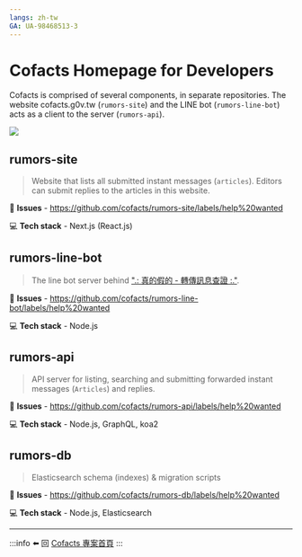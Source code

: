 ```yaml
---
langs: zh-tw
GA: UA-98468513-3
---
```


Cofacts Homepage for Developers
======

Cofacts is comprised of several components, in separate repositories. The website cofacts.g0v.tw (`rumors-site`) and the LINE bot (`rumors-line-bot`) acts as a client to the server (`rumors-api`).

[<img src="https://docs.google.com/drawings/d/1VfooYFnEb_mVx9Yso_u9evYD-nq-Y-mDSwsIlg7oDlw/pub?w=846&amp;h=467">](https://docs.google.com/drawings/d/1VfooYFnEb_mVx9Yso_u9evYD-nq-Y-mDSwsIlg7oDlw/edit)


## rumors-site

> Website that lists all submitted instant messages (`articles`). Editors can submit replies to the articles in this website.

:link:  **Issues** - https://github.com/cofacts/rumors-site/labels/help%20wanted

:computer: **Tech stack** - Next.js (React.js)

## rumors-line-bot

> The line bot server behind [".: 真的假的 - 轉傳訊息查證 :."](https://line.me/R/ti/p/%40umn3820l).

:link:  **Issues** - https://github.com/cofacts/rumors-line-bot/labels/help%20wanted

:computer: **Tech stack** - Node.js

## rumors-api

> API server for listing, searching and submitting forwarded instant messages (`Articles`) and replies.

:link: **Issues** - https://github.com/cofacts/rumors-api/labels/help%20wanted

:computer: **Tech stack** -  Node.js, GraphQL, koa2

## rumors-db

> Elasticsearch schema (indexes) & migration scripts

:link:  **Issues** - https://github.com/cofacts/rumors-db/labels/help%20wanted

:computer: **Tech stack** - Node.js, Elasticsearch

* * *

:::info
:arrow_left: 回 [Cofacts 專案首頁](http://beta.hackfoldr.org/cofacts)
:::